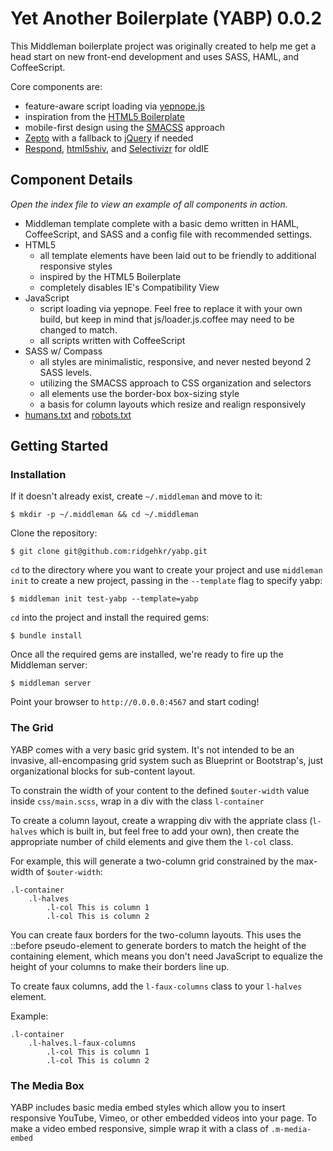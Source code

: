 Yet Another Boilerplate (YABP) 0.0.2
====

This Middleman boilerplate project was originally created to help me get a head start on new front-end development and uses SASS, HAML, and CoffeeScript.

Core components are:
* feature-aware script loading via [yepnope.js](http://yepnopejs.com/)
* inspiration from the [HTML5 Boilerplate](http://html5boilerplate.com/)
* mobile-first design using the [SMACSS](http://smacss.com/) approach
* [Zepto](http://zeptojs.com/) with a fallback to [jQuery](http://jquery.com/) if needed
* [Respond](https://github.com/scottjehl/Respond), [html5shiv](https://github.com/aFarkas/html5shiv), and [Selectivizr](http://selectivizr.com/) for oldIE

Component Details
----

*Open the index file to view an example of all components in action.*

* Middleman template complete with a basic demo written in HAML, CoffeeScript, and SASS and a config file with recommended settings.
* HTML5
  * all template elements have been laid out to be friendly to additional responsive styles
  * inspired by the HTML5 Boilerplate
  * completely disables IE's Compatibility View
* JavaScript
  * script loading via yepnope. Feel free to replace it with your own build, but keep in mind that js/loader.js.coffee may need to be changed to match. 
  * all scripts written with CoffeeScript
* SASS w/ Compass
  * all styles are minimalistic, responsive, and never nested beyond 2 SASS levels.
  * utilizing the SMACSS approach to CSS organization and selectors
  * all elements use the border-box box-sizing style
  * a basis for column layouts which resize and realign responsively
* [humans.txt](source/humans.txt) and [robots.txt](source/robots.txt)

Getting Started
----

### Installation
If it doesn't already exist, create ```~/.middleman``` and move to it:
```
$ mkdir -p ~/.middleman && cd ~/.middleman
```
Clone the repository:
```
$ git clone git@github.com:ridgehkr/yabp.git
```

```cd``` to the directory where you want to create your project and use ```middleman init``` to create a new project, passing in the ```--template``` flag to specify yabp:
```
$ middleman init test-yabp --template=yabp
```

```cd``` into the project and install the required gems:
```
$ bundle install
```

Once all the required gems are installed, we're ready to fire up the Middleman server:
```
$ middleman server
```

Point your browser to ```http://0.0.0.0:4567``` and start coding!

### The Grid
YABP comes with a very basic grid system. It's not intended to be an invasive, all-encompasing grid system such as Blueprint or Bootstrap's, just organizational blocks for sub-content layout.

To constrain the width of your content to the defined ```$outer-width``` value inside ```css/main.scss```, wrap in a div with the class ```l-container```

To create a column layout, create a wrapping div with the appriate class (```l-halves``` which is built in, but feel free to add your own), then create the appropriate number of child elements and give them the ```l-col``` class.

For example, this will generate a two-column grid constrained by the max-width of ```$outer-width```:
```haml
.l-container
    .l-halves
        .l-col This is column 1
        .l-col This is column 2
```

You can create faux borders for the two-column layouts. This uses the ::before pseudo-element to generate borders to match the height of the containing element, which means you don't need JavaScript to equalize the height of your columns to make their borders line up.

To create faux columns, add the ```l-faux-columns``` class to your ```l-halves``` element. 

Example:
```haml
.l-container
    .l-halves.l-faux-columns
        .l-col This is column 1
        .l-col This is column 2
```

### The Media Box
YABP includes basic media embed styles which allow you to insert responsive YouTube, Vimeo, or other embedded videos into your page. To make a video embed responsive, simple wrap it with a class of ```.m-media-embed```
